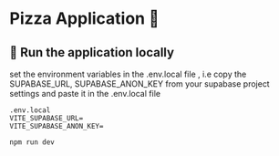# Pizza Application 🍕

## 🌟 Run the application locally

set the environment variables in the .env.local file ,
i.e copy the SUPABASE_URL, SUPABASE_ANON_KEY from your
supabase project settings and paste it in the .env.local file

```
.env.local
VITE_SUPABASE_URL=
VITE_SUPABASE_ANON_KEY=
```

```
npm run dev
```




